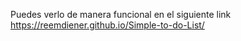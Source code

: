 Puedes verlo de manera funcional en el siguiente link https://reemdiener.github.io/Simple-to-do-List/

